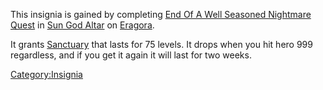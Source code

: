 This insignia is gained by completing [End Of A Well Seasoned Nightmare
Quest](End_Of_A_Well_Seasoned_Nightmare_Quest "wikilink") in [Sun God
Altar](:Category:Sun_God_Altar "wikilink") on
[Eragora](:Category:Eragora "wikilink").

It grants [Sanctuary](Sanctuary "wikilink") that lasts for 75 levels. It
drops when you hit hero 999 regardless, and if you get it again it will
last for two weeks.

[Category:Insignia](Category:Insignia "wikilink")
